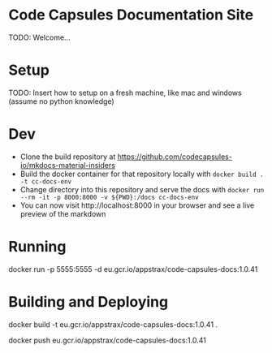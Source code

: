 # Code Capsules Documentation Site
TODO: Welcome...

# Setup

TODO: Insert how to setup on a fresh machine, like mac and windows (assume no python knowledge)

# Dev

* Clone the build repository at https://github.com/codecapsules-io/mkdocs-material-insiders
* Build the docker container for that repository locally with `docker build . -t cc-docs-env`
* Change directory into this repository and serve the docs with `docker run --rm -it -p 8000:8000 -v ${PWD}:/docs cc-docs-env`
* You can now visit http://localhost:8000 in your browser and see a live preview of the markdown

# Running

docker run -p 5555:5555 -d eu.gcr.io/appstrax/code-capsules-docs:1.0.41

# Building and Deploying

docker build -t eu.gcr.io/appstrax/code-capsules-docs:1.0.41 .

docker push eu.gcr.io/appstrax/code-capsules-docs:1.0.41
